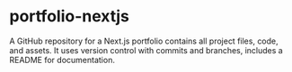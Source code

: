 # portfolio-nextjs
A GitHub repository for a Next.js portfolio contains all project files, code, and assets. It uses version control with commits and branches, includes a README for documentation.

